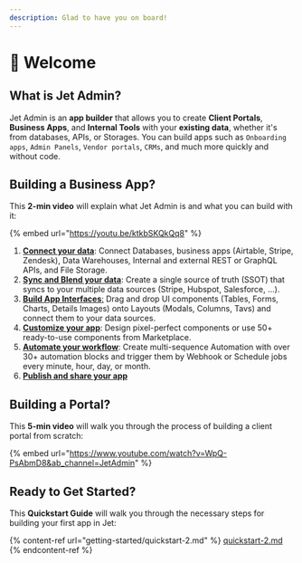 ```yaml
---
description: Glad to have you on board!
---
```


# 👋 Welcome

## What is Jet Admin?

Jet Admin is an **app builder** that allows you to create **Client Portals**, **Business Apps**, and **Internal Tools** with your **existing data**, whether it's from databases, APIs, or Storages. You can build apps such as `Onboarding apps`, `Admin Panels`, `Vendor portals`, `CRMs`, and much more quickly and without code.

## Building a Business App?

This **2-min video** will explain what Jet Admin is and what you can build with it:

{% embed url="https://youtu.be/ktkbSKQkQq8" %}

1. [**Connect your data**](user-guide/integrations/): Connect Databases, business apps (Airtable, Stripe, Zendesk), Data Warehouses, Internal and external REST or GraphQL APIs, and File Storage.
2. [**Sync and Blend your data**](user-guide/data-blending.md): Create a single source of truth (SSOT) that syncs to your multiple data sources (Stripe, Hubspot, Salesforce, ...).
3. [**Build App Interfaces**:](user-guide/components/) Drag and drop UI components (Tables, Forms, Charts, Details Images) onto Layouts (Modals, Columns, Tavs) and connect them to your data sources.
4. [**Customize your app**](component-designer/): Design pixel-perfect components or use 50+ ready-to-use components from Marketplace.
5. [**Automate your workflow**](user-guide/workflow/): Create multi-sequence Automation with over 30+ automation blocks and trigger them by Webhook or Schedule jobs every minute, hour, day, or month.
6. [**Publish and share your app**](user-guide/security-and-privacy/sharing-your-app.md)

## Building a Portal?

This **5-min video** will walk you through the process of building a client portal from scratch:&#x20;

{% embed url="https://www.youtube.com/watch?v=WpQ-PsAbmD8&ab_channel=JetAdmin" %}

## Ready to Get Started?

This **Quickstart Guide** will walk you through the necessary steps for building your first app in Jet:

{% content-ref url="getting-started/quickstart-2.md" %}
[quickstart-2.md](getting-started/quickstart-2.md)
{% endcontent-ref %}

